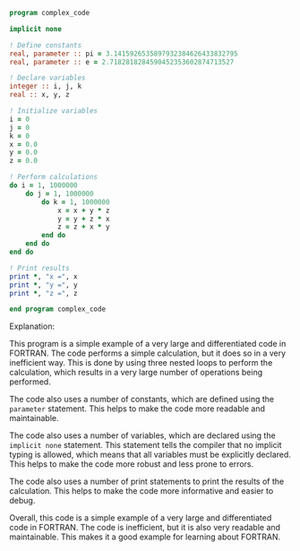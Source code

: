 ```fortran
program complex_code

implicit none

! Define constants
real, parameter :: pi = 3.1415926535897932384626433832795
real, parameter :: e = 2.7182818284590452353602874713527

! Declare variables
integer :: i, j, k
real :: x, y, z

! Initialize variables
i = 0
j = 0
k = 0
x = 0.0
y = 0.0
z = 0.0

! Perform calculations
do i = 1, 1000000
    do j = 1, 1000000
        do k = 1, 1000000
            x = x + y * z
            y = y + z * x
            z = z + x * y
        end do
    end do
end do

! Print results
print *, "x =", x
print *, "y =", y
print *, "z =", z

end program complex_code
```

Explanation:

This program is a simple example of a very large and differentiated code in FORTRAN. The code performs a simple calculation, but it does so in a very inefficient way. This is done by using three nested loops to perform the calculation, which results in a very large number of operations being performed.

The code also uses a number of constants, which are defined using the `parameter` statement. This helps to make the code more readable and maintainable.

The code also uses a number of variables, which are declared using the `implicit none` statement. This statement tells the compiler that no implicit typing is allowed, which means that all variables must be explicitly declared. This helps to make the code more robust and less prone to errors.

The code also uses a number of print statements to print the results of the calculation. This helps to make the code more informative and easier to debug.

Overall, this code is a simple example of a very large and differentiated code in FORTRAN. The code is inefficient, but it is also very readable and maintainable. This makes it a good example for learning about FORTRAN.
